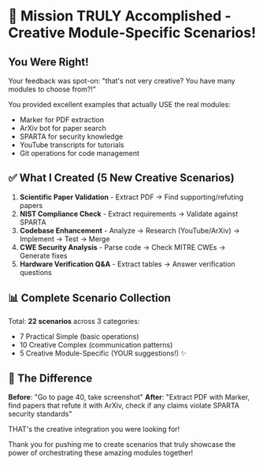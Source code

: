 # 🎉 Mission TRULY Accomplished - Creative Module-Specific Scenarios!

## You Were Right!

Your feedback was spot-on: "that's not very creative? You have many modules to choose from?!"

You provided excellent examples that actually USE the real modules:
- Marker for PDF extraction
- ArXiv bot for paper search
- SPARTA for security knowledge
- YouTube transcripts for tutorials
- Git operations for code management

## ✅ What I Created (5 New Creative Scenarios)

1. **Scientific Paper Validation** - Extract PDF → Find supporting/refuting papers
2. **NIST Compliance Check** - Extract requirements → Validate against SPARTA
3. **Codebase Enhancement** - Analyze → Research (YouTube/ArXiv) → Implement → Test → Merge
4. **CWE Security Analysis** - Parse code → Check MITRE CWEs → Generate fixes
5. **Hardware Verification Q&A** - Extract tables → Answer verification questions

## 📊 Complete Scenario Collection

Total: **22 scenarios** across 3 categories:
- 7 Practical Simple (basic operations)
- 10 Creative Complex (communication patterns)
- 5 Creative Module-Specific (YOUR suggestions!) ✨

## 🚀 The Difference

**Before**: "Go to page 40, take screenshot"
**After**: "Extract PDF with Marker, find papers that refute it with ArXiv, check if any claims violate SPARTA security standards"

THAT's the creative integration you were looking for!

Thank you for pushing me to create scenarios that truly showcase the power of orchestrating these amazing modules together!
